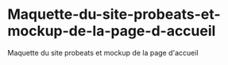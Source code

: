 # Maquette-du-site-probeats-et-mockup-de-la-page-d-accueil
Maquette du site probeats et mockup de la page d'accueil
